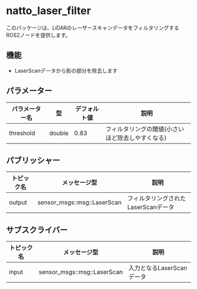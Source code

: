 # natto_laser_filter
このパッケージは、LiDARのレーザースキャンデータをフィルタリングするROS2ノードを提供します。

## 機能
- LaserScanデータから影の部分を除去します

## パラメーター
| パラメーター名 | 型 | デフォルト値 | 説明 |
| - | - | - | - |
| threshold | double | 0.83 | フィルタリングの閾値(小さいほど除去しやすくなる) |

## パブリッシャー
| トピック名 | メッセージ型 | 説明 |
| - | - | - |
| output | sensor_msgs::msg::LaserScan | フィルタリングされたLaserScanデータ |

## サブスクライバー
| トピック名 | メッセージ型 | 説明 |
| - | - | - |
| input | sensor_msgs::msg::LaserScan | 入力となるLaserScanデータ |